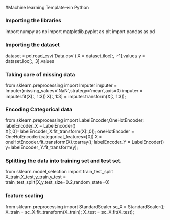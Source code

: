 
#Machine learning Template->in Python
### Importing the libraries
import numpy as np
import matplotlib.pyplot as plt
import pandas as pd

### Importing the dataset
dataset = pd.read_csv('Data.csv')
X = dataset.iloc[:, :-1].values
y = dataset.iloc[:, 3].values

### Taking care of missing data
from sklearn.preprocessing import Imputer
imputer = Imputer(missing_values='NaN',strategy='mean',axis=0)
imputer = imputer.fit(X[:, 1:3])
X[:, 1:3] = imputer.transform(X[:, 1:3]);

### Encoding Categorical data

from sklearn.preprocessing import LabelEncoder,OneHotEncoder;
labelEncoder_X = LabelEncoder()
X[:,0]=labelEncoder_X.fit_transform(X[:,0]);
oneHotEncoder = OneHotEncoder(categorical_features=[0])
X = oneHotEncoder.fit_transform(X).toarray();
labelEncoder_Y = LabelEncoder()
y=labelEncoder_Y.fit_transform(y);

### Splitting the data into training set and test set.
from sklearn.model_selection import train_test_split
X_train,X_test,y_train,y_test = train_test_split(X,y,test_size=0.2,random_state=0)

### feature scaling
from sklearn.preprocessing import StandardScaler
sc_X = StandardScaler();
X_train = sc_X.fit_transform(X_train);
X_test = sc_X.fit(X_test);



